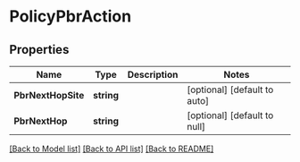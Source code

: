 # PolicyPbrAction

## Properties
Name | Type | Description | Notes
------------ | ------------- | ------------- | -------------
**PbrNextHopSite** | **string** |  | [optional] [default to auto]
**PbrNextHop** | **string** |  | [optional] [default to null]

[[Back to Model list]](../README.md#documentation-for-models) [[Back to API list]](../README.md#documentation-for-api-endpoints) [[Back to README]](../README.md)

